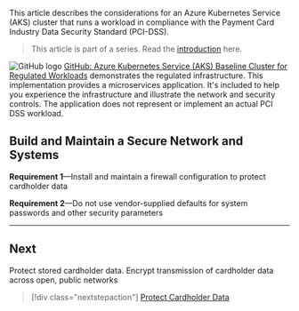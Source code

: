 This article describes the considerations for an Azure Kubernetes Service (AKS) cluster that runs a workload in compliance with the Payment Card Industry Data Security Standard (PCI-DSS). 

> This article is part of a series. Read the [introduction](aks-pci-intro.yml) here.

![GitHub logo](../../../_images/github.png) [GitHub: Azure Kubernetes Service (AKS) Baseline Cluster for Regulated Workloads](https://github.com/mspnp/aks-baseline-regulated) demonstrates the regulated infrastructure. This implementation provides a microservices application. It's included to help you experience the infrastructure and illustrate the network and security controls. The application does not represent or implement an actual PCI DSS workload.

## Build and Maintain a Secure Network and Systems

**Requirement 1**&mdash;Install and maintain a firewall configuration to protect cardholder data

**Requirement 2**&mdash;Do not use vendor-supplied defaults for system passwords and other security parameters

***


## Next

Protect stored cardholder data. Encrypt transmission of cardholder data across open, public networks

> [!div class="nextstepaction"]
> [Protect Cardholder Data](aks-pci-data.yml)